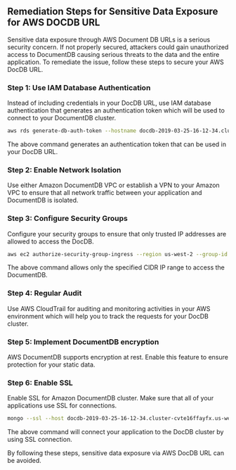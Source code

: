 

## Remediation Steps for Sensitive Data Exposure for AWS DOCDB URL

Sensitive data exposure through AWS Document DB URLs is a serious security concern. If not properly secured, attackers could gain unauthorized access to DocumentDB causing serious threats to the data and the entire application. To remediate the issue, follow these steps to secure your AWS DocDB URL.

### Step 1: Use IAM Database Authentication

Instead of including credentials in your DocDB URL, use IAM database authentication that generates an authentication token which will be used to connect to your DocumentDB cluster.

```bash
aws rds generate-db-auth-token --hostname docdb-2019-03-25-16-12-34.cluster-cvte16ffayfx.us-west-2.docdb.amazonaws.com --port 27017 --region us-west-2 --username myawsuser
```

The above command generates an authentication token that can be used in your DocDB URL.

### Step 2: Enable Network Isolation

Use either Amazon DocumentDB VPC or establish a VPN to your Amazon VPC to ensure that all network traffic between your application and DocumentDB is isolated.

### Step 3: Configure Security Groups

Configure your security groups to ensure that only trusted IP addresses are allowed to access the DocDB.

```bash
aws ec2 authorize-security-group-ingress --region us-west-2 --group-id sg-xxxxxxxx --protocol tcp --port 27017 --cidr 203.0.113.0/24
```

The above command allows only the specified CIDR IP range to access the DocumentDB.

### Step 4: Regular Audit 

Use AWS CloudTrail for auditing and monitoring activities in your AWS environment which will help you to track the requests for your DocDB cluster.

### Step 5: Implement DocumentDB encryption

AWS DocumentDB supports encryption at rest. Enable this feature to ensure protection for your static data.

### Step 6: Enable SSL 

Enable SSL for Amazon DocumentDB cluster. Make sure that all of your applications use SSL for connections.

```bash
mongo --ssl --host docdb-2019-03-25-16-12-34.cluster-cvte16ffayfx.us-west-2.docdb.amazonaws.com:27017 --sslCAFile rds-combined-ca-bundle.pem --username myawsuser --password password
```

The above command will connect your application to the DocDB cluster by using SSL connection.

By following these steps, sensitive data exposure via AWS DocDB URL can be avoided.
